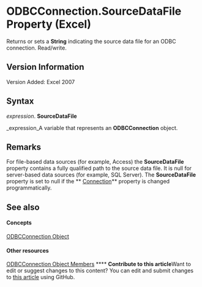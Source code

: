 
# ODBCConnection.SourceDataFile Property (Excel)

Returns or sets a  **String** indicating the source data file for an ODBC connection. Read/write.


## Version Information

Version Added: Excel 2007 


## Syntax

 _expression_. **SourceDataFile**

 _expression_A variable that represents an  **ODBCConnection** object.


## Remarks

For file-based data sources (for example, Access) the  **SourceDataFile** property contains a fully qualified path to the source data file. It is null for server-based data sources (for example, SQL Server). The **SourceDataFile** property is set to null if the ** [Connection](2fcd1043-b088-cfde-9853-4a20da20be26.md)** property is changed programmatically.


## See also


#### Concepts


 [ODBCConnection Object](b880ebec-15a4-5a3d-ef02-db73106db9c9.md)
#### Other resources


 [ODBCConnection Object Members](d13b91f3-a89f-7dd7-7a98-f1d952f3b047.md)
****   **Contribute to this article**Want to edit or suggest changes to this content? You can edit and submit changes to  [this article](https://github.com/jhershey00/VBA_Excel_Test/OpenXMLCon/articles/f32c0eeb-e8f5-1a9f-13fd-ead4ad96381f.md) using GitHub.

